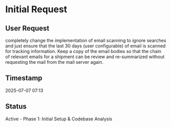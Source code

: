 # Initial Request

## User Request
completely change the implementation of email scanning to ignore searches and just ensure that the last 30 days (user configurable) of email is scanned for tracking information. Keep a copy of the email bodies so that the chain of relevant emails for a shipment can be review and re-summarized without requesting the mail from the mail server again.

## Timestamp
2025-07-07 07:13

## Status
Active - Phase 1: Initial Setup & Codebase Analysis